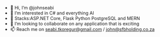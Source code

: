 - 👋 Hi, I’m @johnseabi
- 👀 I’m interested in C# and everything AI
- 🌱 Stacks:ASP.NET Core, Flask Python PostgreSQL and MERN
- 💞️ I’m looking to collaborate on any application that is exciting
- 📫 Reach me on seabi.tkoregur@gmail.com / john@sfbholding.co.za

<!---
johnseabi/johnseabi is a ✨ special ✨ repository because its `README.md` (this file) appears on your GitHub profile.
You can click the Preview link to take a look at your changes.
--->
